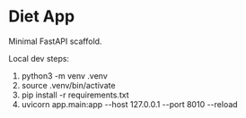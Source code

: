 # Diet App

Minimal FastAPI scaffold.

Local dev steps:
1) python3 -m venv .venv
2) source .venv/bin/activate
3) pip install -r requirements.txt
4) uvicorn app.main:app --host 127.0.0.1 --port 8010 --reload
